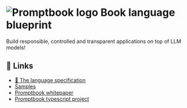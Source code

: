 # ![Promptbook logo](https://github.com/webgptorg/promptbook/raw/main/other/design/logo-h1.png) Book language blueprint

Build responsible, controlled and transparent applications on top of LLM models!


## 🔗 Links


- [💙 The language specification](./BLUEPRINT.md)
- [Samples](./samples)
- [Promptbook whitepaper](https://github.com/webgptorg/promptbook?tab=readme-ov-file#-the-promptbook-whitepaper)
- [Promptbook typescript project](https://github.com/webgptorg/promptbook?tab=readme-ov-file#-the-promptbook-whitepaper)
